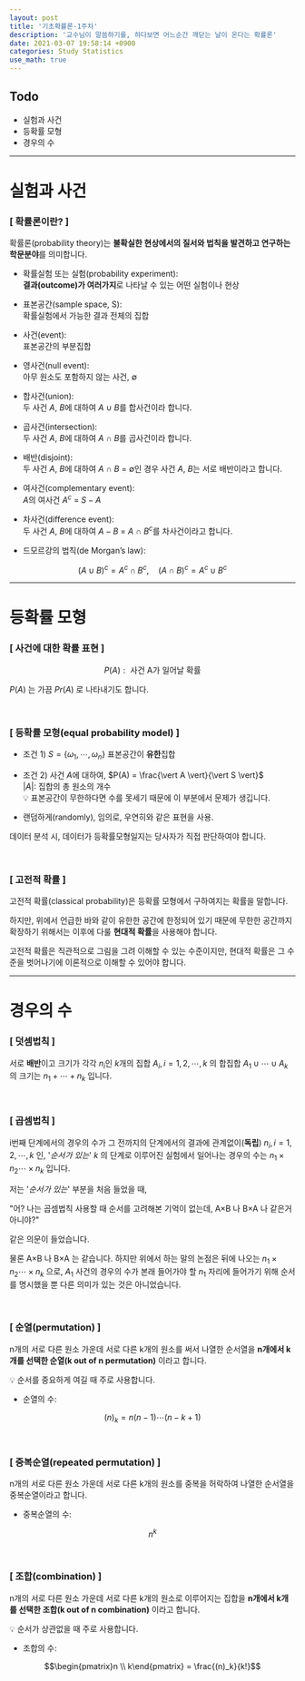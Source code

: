 ```yaml
---
layout: post
title: '기초확률론-1주차'
description: '교수님이 말씀하기를, 하다보면 어느순간 깨닫는 날이 온다는 확률론'
date: 2021-03-07 19:58:14 +0900
categories: Study Statistics
use_math: true
---
```

## Todo
- 실험과 사건
- 등확률 모형
- 경우의 수

---

# 실험과 사건
### [ 확률론이란? ]
확률론(probability theory)는 **불확실한 현상에서의 질서와 법칙을 발견하고 연구하는 학문분야**를 의미합니다.

- 확률실험 또는 실험(probability experiment): <br>**결과(outcome)가 여러가지**로 나타날 수 있는 어떤 실험이나 현상

- 표본공간(sample space, S): <br>확률실험에서 가능한 결과 전체의 집합

- 사건(event): <br>표본공간의 부분집합

- 영사건(null event): <br>아무 원소도 포함하지 않는 사건, ∅

- 합사건(union): <br>두 사건 $A$, $B$에 대하여 $A$ $\cup$ $B$를 합사건이라 합니다.

- 곱사건(intersection): <br>두 사건 $A$, $B$에 대하여 $A$ ∩ $B$를 곱사건이라 합니다.

- 배반(disjoint): <br>두 사건 $A$, $B$에 대하여 $A$ ∩ $B$ = ∅인 경우 사건 $A$, $B$는 서로 배반이라고 합니다.

- 여사건(complementary event): <br>$A$의 여사건 $A^c$ = $S − A$

- 차사건(difference event): <br>두 사건 $A$, $B$에 대하여 $A − B$ = $A$ ∩ $B^c$를 차사건이라고 합니다.

- 드모르강의 법칙(de Morgan’s law):

$$(A ∪ B)^c = A^c ∩ B^c, \quad (A ∩ B)^c = A^c ∪ B^c$$

---

# 등확률 모형
### [ 사건에 대한 확률 표현 ]

$$P(A): \text{ 사건 A가 일어날 확률}$$

$P(A)$ 는 가끔 $Pr(A)$ 로 나타내기도 합니다.

<br>

### [ 등확률 모형(equal probability model) ]

- 조건 1) $S = \{\omega_1, \cdots, \omega_n\}$ 표본공간이 **유한**집합

- 조건 2) 사건 $A$에 대하여, $P(A) = \frac{\vert A \vert}{\vert S \vert}$ <br>$\vert A \vert$: 집합의 총 원소의 개수 <br>💡 표본공간이 무한하다면 수를 못세기 때문에 이 부분에서 문제가 생깁니다.

- 랜덤하게(randomly), 임의로, 우연히와 같은 표현을 사용.

데이터 분석 시, 데이터가 등확률모형일지는 당사자가 직접 판단하여야 합니다.

<br>

### [ 고전적 확률 ]

고전적 확률(classical probability)은 등확률 모형에서 구하여지는 확률을 말합니다. 

하지만, 위에서 언급한 바와 같이 유한한 공간에 한정되어 있기 때문에 무한한 공간까지 확장하기 위해서는 이후에 다룰 **현대적 확률**을 사용해야 합니다.

고전적 확률은 직관적으로 그림을 그려 이해할 수 있는 수준이지만, 현대적 확률은 그 수준을 벗어나기에 이론적으로 이해할 수 있어야 합니다.

---

# 경우의 수

### [ 덧셈법칙 ]
서로 **배반**이고 크기가 각각 $n_i$인 $k$개의 집합 $A_i, i = 1,2,\cdots ,k$ 의 합집합 $A_1\cup\cdots\cup A_k$ 의 크기는 $n_1 + \cdots + n_k$ 입니다.

<br>

### [ 곱셈법칙 ]
i번째 단계에서의 경우의 수가 그 전까지의 단계에서의 결과에 관계없이(**독립**) $n_i, i = 1,2,\cdots ,k$ 인, '*순서가 있는*' $k$ 의 단계로 이루어진 실험에서 일어나는 경우의 수는 $n_1 \times n_2 \cdots \times n_k$ 입니다.

저는 '*순서가 있는*' 부분을 처음 들었을 때, 

"어? 나는 곱셈법칙 사용할 때 순서를 고려해본 기억이 없는데, A$\times$B 나 B$\times$A 나 같은거 아니야?" 

같은 의문이 들었습니다.

물론 A$\times$B 나 B$\times$A 는 같습니다. 하지만 위에서 하는 말의 논점은 뒤에 나오는 $n_1 \times n_2 \cdots \times n_k$ 으로, $A_1$ 사건의 경우의 수가 본래 들어가야 할 $n_1$ 자리에 들어가기 위해 순서를 명시했을 뿐 다른 의미가 있는 것은 아니었습니다.

<br>

### [ 순열(permutation) ]
n개의 서로 다른 원소 가운데 서로 다른 k개의 원소를 써서 나열한 순서열을 **n개에서 k개를 선택한 순열(k out of n permutation)** 이라고 합니다.

💡 순서를 중요하게 여길 때 주로 사용합니다.

- 순열의 수:

$$(n)_k = n(n-1)\cdots(n-k+1)$$

<br>

### [ 중복순열(repeated permutation) ]
n개의 서로 다른 원소 가운데 서로 다른 k개의 원소를 중복을 허락하여 나열한 순서열을 중복순열이라고 합니다.

- 중복순열의 수:

$$n^k$$

<br>

### [ 조합(combination) ]
n개의 서로 다른 원소 가운데 서로 다른 k개의 원소로 이루어지는 집합을 **n개에서 k개를 선택한 조합(k out of n combination)** 이라고 합니다.

💡 순서가 상관없을 때 주로 사용합니다.

- 조합의 수:

$$\begin{pmatrix}n \\ k\end{pmatrix} = \frac{(n)_k}{k!}$$


